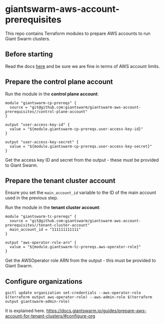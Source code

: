 # giantswarm-aws-account-prerequisites
This repo contains Terraform modules to prepare AWS accounts to run Giant Swarm clusters.

## Before starting
Read the docs [here](https://docs.giantswarm.io/guides/prepare-aws-account-for-tenant-clusters/) and be sure we are fine in terms of AWS account limits.

## Prepare the control plane account

Run the module in the **control plane account**:

```hcl
module "giantswarm-cp-prereqs" {
  source = "git@github.com:giantswarm/giantswarm-aws-account-prerequisites//control-plane-account"
}

output "user-access-key-id" {
  value = "${module.giantswarm-cp-prereqs.user-access-key-id}"
}

output "user-access-key-secret" {
  value = "${module.giantswarm-cp-prereqs.user-access-key-secret}"
}
```

Get the access key ID and secret from the output - these must be provided to Giant Swarm.

## Prepare the tenant cluster account

Ensure you set the `main_account_id` variable to the ID of the main account used in the previous step.

Run the module in the **tenant cluster account**:

```hcl
module "giantswarm-tc-prereqs" {
  source = "git@github.com:giantswarm/giantswarm-aws-account-prerequisites//tenant-cluster-account"
  main_account_id = "111111111111"
}

output "aws-operator-role-arn" {
  value = "${module.giantswarm-tc-prereqs.aws-operator-role}"
}
```

Get the AWSOperator role ARN from the output - this must be provided to Giant Swarm.

## Configure organizations

`gsctl update organization set-credentials --aws-operator-role $(terraform output aws-operator-role) --aws-admin-role $(terraform output giantswarm-admin-role)`

It is explained here.
https://docs.giantswarm.io/guides/prepare-aws-account-for-tenant-clusters/#configure-org
